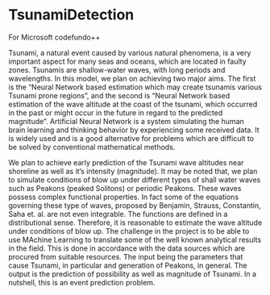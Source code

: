 # TsunamiDetection
For Microsoft codefundo++

Tsunami, a natural event caused by various natural phenomena, is a very important aspect for many seas and oceans, which are located in faulty zones. Tsunamis are shallow-water waves, with long periods and wavelengths. In this model, we plan on achieving two major aims. The first is the “Neural Network based estimation which may create tsunamis various Tsunami prone regions”, and the second is “Neural Network based estimation of the wave altitude at the coast of the tsunami, which occurred in the past or might occur in the future in regard to the predicted magnitude”. Artificial Neural Network is a system simulating the human brain learning and thinking behavior by experiencing some received data. It is widely used and is a good alternative for problems which are difficult to be solved by conventional mathematical methods.

We plan to achieve early prediction of the Tsunami wave altitudes near shoreline as well as it’s intensity (magnitude). It may be noted that, we plan to simulate conditions of blow up under different types of shall water waves such as Peakons (peaked Solitons) or periodic Peakons. These waves possess complex functional properties. In fact some of the equations governing these type of waves, proposed by Benjamin, Strauss, Constantin, Saha  et. al. are not even integrable. The functions are defined in a distributional sense. Therefore, it is reasonable to estimate the wave altitude under conditions of blow up. The challenge in the project is to be able to use MAchine Learning to translate some of the well known analytical results in the field. This is done in accordance with the data sources which are procured from suitable resources. The input being the parameters that cause Tsunami, in particular and generation of Peakons, in general.  The output is the prediction of possibility as well as magnitude of Tsunami.  In a nutshell, this is an event prediction problem.
